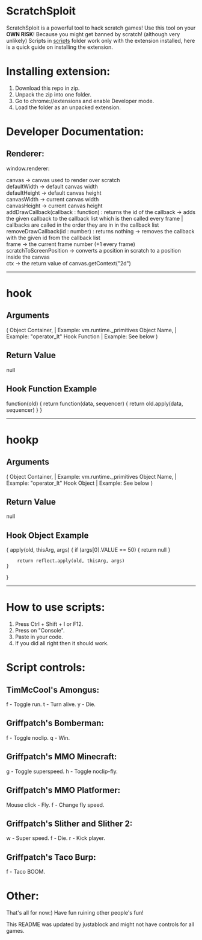 # ScratchSploit
ScratchSploit is a powerful tool to hack scratch games! Use this tool on your **OWN RISK**! Because you might get banned by scratch! (although very unlikely)
Scripts in [scripts](https://github.com/nostopgmaming17/scratchSploit/tree/main/scripts) folder work only with the extension installed, here is a quick guide on installing the extension.

# Installing extension:
1. Download this repo in zip.
2. Unpack the zip into one folder.
3. Go to chrome://extensions and enable Developer mode.
4. Load the folder as an unpacked extension.

# Developer Documentation:

## Renderer:
window.renderer:

  canvas -> canvas used to render over scratch  
  defaultWidth -> default canvas width  
  defaultHeight -> default canvas height  
  canvasWidth -> current canvas width  
  canvasHeight -> current canvas height  
  addDrawCallback(callback : function) : returns the id of the callback -> adds the given callback to the callback list which is then called every frame | callbacks are called in the order they are in in the callback list
  removeDrawCallback(id : number) : returns nothing                     -> removes the callback with the given id from the callback list  
  frame -> the current frame number (+1 every frame)  
  scratchToScreenPosition -> converts a position in scratch to a position inside the canvas  
  ctx -> the return value of canvas.getContext("2d")  

-----

# hook

## Arguments
(
  Object Container, | Example: vm.runtime._primitives
  Object Name,       | Example: "operator_lt"
  Hook Function      | Example: See below
)

## Return Value
null

## Hook Function Example
function(old) {
    return function(data, sequencer) {
        return old.apply(data, sequencer)
    }
}

-----

# hookp

## Arguments
(
    Object Container, | Example: vm.runtime._primitives
    Object Name,       | Example: "operator_lt"
    Hook Object      | Example: See below
)

## Return Value
null

## Hook Object Example
{
    apply(old, thisArg, args) {
        if (args[0].VALUE == 50) {
            return null
        }

        return reflect.apply(old, thisArg, args)
    }
}

-----------------------------------------

# How to use scripts:
1. Press Ctrl + Shift + I or F12.
2. Press on "Console".
3. Paste in your code.
4. If you did all right then it should work.

# Script controls:

## TimMcCool's Amongus:
f - Toggle run.
t - Turn alive.
y - Die.

## Griffpatch's Bomberman:
f - Toggle noclip.
q - Win.

## Griffpatch's MMO Minecraft:
g - Toggle superspeed.
h - Toggle noclip-fly.

## Griffpatch's MMO Platformer:
Mouse click - Fly.
f - Change fly speed.

## Griffpatch's Slither and Slither 2:
w - Super speed.
f - Die.
r - Kick player.

## Griffpatch's Taco Burp:
f - Taco BOOM.


# Other:
That's all for now:) Have fun ruining other people's fun!






This README was updated by justablock and might not have controls for all games.
